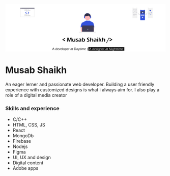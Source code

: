 <p align="center">
  <img src="banner1.png"/>
</p>

# Musab Shaikh

An eager lerner and passionate web developer. Building a user friendly experience with customized designs is what i always aim for. I also play a role of a digital media creator  

### Skills and experience

* C/C++
* HTML, CSS, JS
* React
* MongoDb
* Firebase
* Nodejs
* Figma 
* UI, UX and design
* Digital content
* Adobe apps


<!--
**MusabShk/MusabShk** is a ✨ _special_ ✨ repository because its `README.md` (this file) appears on your GitHub profile.

Here are some ideas to get you started:

- 🔭 I’m currently working on ...
- 🌱 I’m currently learning ...
- 👯 I’m looking to collaborate on ...
- 🤔 I’m looking for help with ...
- 💬 Ask me about ...
- 📫 How to reach me: ...
- 😄 Pronouns: ...
- ⚡ Fun fact: ...
-->
